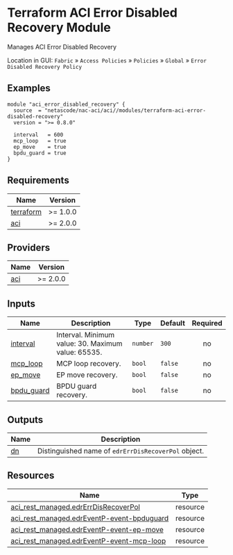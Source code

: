<!-- BEGIN_TF_DOCS -->
# Terraform ACI Error Disabled Recovery Module

Manages ACI Error Disabled Recovery

Location in GUI:
`Fabric` » `Access Policies` » `Policies` » `Global` » `Error Disabled Recovery Policy`

## Examples

```hcl
module "aci_error_disabled_recovery" {
  source  = "netascode/nac-aci/aci//modules/terraform-aci-error-disabled-recovery"
  version = ">= 0.8.0"

  interval   = 600
  mcp_loop   = true
  ep_move    = true
  bpdu_guard = true
}
```

## Requirements

| Name | Version |
|------|---------|
| <a name="requirement_terraform"></a> [terraform](#requirement\_terraform) | >= 1.0.0 |
| <a name="requirement_aci"></a> [aci](#requirement\_aci) | >= 2.0.0 |

## Providers

| Name | Version |
|------|---------|
| <a name="provider_aci"></a> [aci](#provider\_aci) | >= 2.0.0 |

## Inputs

| Name | Description | Type | Default | Required |
|------|-------------|------|---------|:--------:|
| <a name="input_interval"></a> [interval](#input\_interval) | Interval. Minimum value: 30. Maximum value: 65535. | `number` | `300` | no |
| <a name="input_mcp_loop"></a> [mcp\_loop](#input\_mcp\_loop) | MCP loop recovery. | `bool` | `false` | no |
| <a name="input_ep_move"></a> [ep\_move](#input\_ep\_move) | EP move recovery. | `bool` | `false` | no |
| <a name="input_bpdu_guard"></a> [bpdu\_guard](#input\_bpdu\_guard) | BPDU guard recovery. | `bool` | `false` | no |

## Outputs

| Name | Description |
|------|-------------|
| <a name="output_dn"></a> [dn](#output\_dn) | Distinguished name of `edrErrDisRecoverPol` object. |

## Resources

| Name | Type |
|------|------|
| [aci_rest_managed.edrErrDisRecoverPol](https://registry.terraform.io/providers/CiscoDevNet/aci/latest/docs/resources/rest_managed) | resource |
| [aci_rest_managed.edrEventP-event-bpduguard](https://registry.terraform.io/providers/CiscoDevNet/aci/latest/docs/resources/rest_managed) | resource |
| [aci_rest_managed.edrEventP-event-ep-move](https://registry.terraform.io/providers/CiscoDevNet/aci/latest/docs/resources/rest_managed) | resource |
| [aci_rest_managed.edrEventP-event-mcp-loop](https://registry.terraform.io/providers/CiscoDevNet/aci/latest/docs/resources/rest_managed) | resource |
<!-- END_TF_DOCS -->